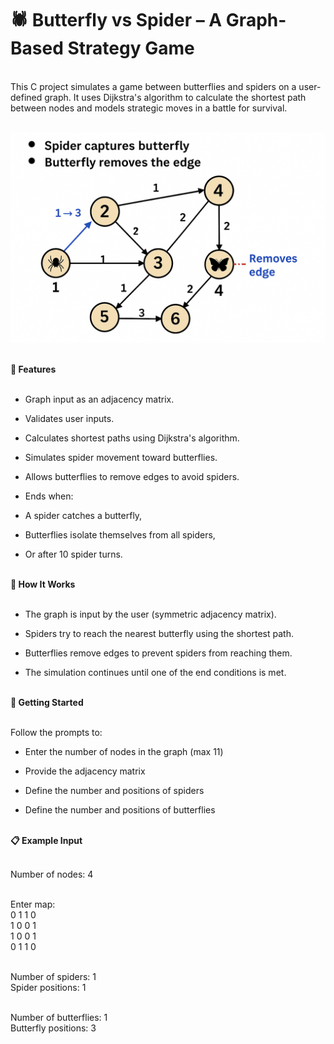 # 🕷️ Butterfly vs Spider – A Graph-Based Strategy Game<br>

<br>This C project simulates a game between butterflies and spiders on a user-defined graph. It uses Dijkstra's algorithm to calculate the shortest path between nodes and models strategic moves in a battle for survival.<br><br>

![Game Diagram](images/graph_diagram.png)<br><br>



**📌 Features**<br><br>

+ Graph input as an adjacency matrix.


+ Validates user inputs.

+ Calculates shortest paths using Dijkstra's algorithm.

+ Simulates spider movement toward butterflies.

+ Allows butterflies to remove edges to avoid spiders.

+ Ends when:

+ A spider catches a butterfly,

+ Butterflies isolate themselves from all spiders,

+ Or after 10 spider turns.<br><br>


**🧠 How It Works**<br><br>


+ The graph is input by the user (symmetric adjacency matrix).

+ Spiders try to reach the nearest butterfly using the shortest path.

+ Butterflies remove edges to prevent spiders from reaching them.

+ The simulation continues until one of the end conditions is met.<br><br>

**🏁 Getting Started**<br><br>

Follow the prompts to:<br>

+ Enter the number of nodes in the graph (max 11)

+ Provide the adjacency matrix

+ Define the number and positions of spiders

+ Define the number and positions of butterflies<br><br>

**📋 Example Input**<br><br>

Number of nodes: 4<br><br>

Enter map:<br>
0 1 1 0<br>
1 0 0 1<br>
1 0 0 1<br>
0 1 1 0<br><br>

Number of spiders: 1<br>
Spider positions: 1<br><br>

Number of butterflies: 1<br>
Butterfly positions: 3<br><br>


